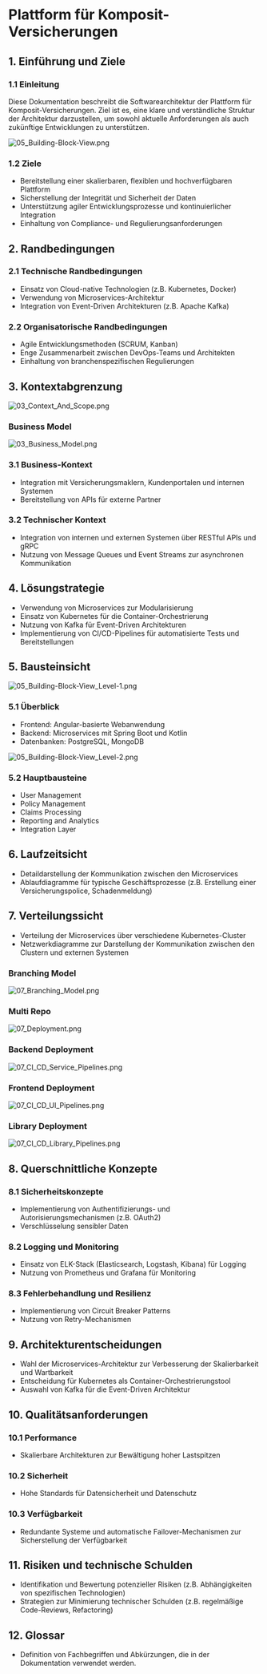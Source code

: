 # Plattform für Komposit-Versicherungen

## 1. Einführung und Ziele
### 1.1 Einleitung
Diese Dokumentation beschreibt die Softwarearchitektur der Plattform für Komposit-Versicherungen. Ziel ist es, eine klare und verständliche Struktur der Architektur darzustellen, um sowohl aktuelle Anforderungen als auch zukünftige Entwicklungen zu unterstützen.

![05_Building-Block-View.png](./docs/images/05_Building-Block-View.png)

### 1.2 Ziele
- Bereitstellung einer skalierbaren, flexiblen und hochverfügbaren Plattform
- Sicherstellung der Integrität und Sicherheit der Daten
- Unterstützung agiler Entwicklungsprozesse und kontinuierlicher Integration
- Einhaltung von Compliance- und Regulierungsanforderungen

## 2. Randbedingungen
### 2.1 Technische Randbedingungen
- Einsatz von Cloud-native Technologien (z.B. Kubernetes, Docker)
- Verwendung von Microservices-Architektur
- Integration von Event-Driven Architekturen (z.B. Apache Kafka)

### 2.2 Organisatorische Randbedingungen
- Agile Entwicklungsmethoden (SCRUM, Kanban)
- Enge Zusammenarbeit zwischen DevOps-Teams und Architekten
- Einhaltung von branchenspezifischen Regulierungen

## 3. Kontextabgrenzung

![03_Context_And_Scope.png](./docs/images/03_Context_And_Scope.png)

### Business Model

![03_Business_Model.png](./docs/images/03_Business_Model.png)

### 3.1 Business-Kontext
- Integration mit Versicherungsmaklern, Kundenportalen und internen Systemen
- Bereitstellung von APIs für externe Partner

### 3.2 Technischer Kontext
- Integration von internen und externen Systemen über RESTful APIs und gRPC
- Nutzung von Message Queues und Event Streams zur asynchronen Kommunikation

## 4. Lösungstrategie
- Verwendung von Microservices zur Modularisierung
- Einsatz von Kubernetes für die Container-Orchestrierung
- Nutzung von Kafka für Event-Driven Architekturen
- Implementierung von CI/CD-Pipelines für automatisierte Tests und Bereitstellungen

## 5. Bausteinsicht

![05_Building-Block-View_Level-1.png](./docs/images/05_Building-Block-View_Level-1.png)

### 5.1 Überblick
- Frontend: Angular-basierte Webanwendung
- Backend: Microservices mit Spring Boot und Kotlin
- Datenbanken: PostgreSQL, MongoDB

![05_Building-Block-View_Level-2.png](./docs/images/05_Building-Block-View_Level-2.png)

### 5.2 Hauptbausteine
- User Management
- Policy Management
- Claims Processing
- Reporting and Analytics
- Integration Layer

## 6. Laufzeitsicht
- Detaildarstellung der Kommunikation zwischen den Microservices
- Ablaufdiagramme für typische Geschäftsprozesse (z.B. Erstellung einer Versicherungspolice, Schadenmeldung)

## 7. Verteilungssicht
- Verteilung der Microservices über verschiedene Kubernetes-Cluster
- Netzwerkdiagramme zur Darstellung der Kommunikation zwischen den Clustern und externen Systemen

### Branching Model
![07_Branching_Model.png](./docs/images/07_Branching_Model.png)

### Multi Repo
![07_Deployment.png](./docs/images/07_Deployment.png)

### Backend Deployment
![07_CI_CD_Service_Pipelines.png](./docs/images/07_CI_CD_Service_Pipelines.png)

### Frontend Deployment
![07_CI_CD_UI_Pipelines.png](./docs/images/07_CI_CD_UI_Pipelines.png)

### Library Deployment
![07_CI_CD_Library_Pipelines.png](./docs/images/07_CI_CD_Library_Pipelines.png)

## 8. Querschnittliche Konzepte
### 8.1 Sicherheitskonzepte
- Implementierung von Authentifizierungs- und Autorisierungsmechanismen (z.B. OAuth2)
- Verschlüsselung sensibler Daten

### 8.2 Logging und Monitoring
- Einsatz von ELK-Stack (Elasticsearch, Logstash, Kibana) für Logging
- Nutzung von Prometheus und Grafana für Monitoring

### 8.3 Fehlerbehandlung und Resilienz
- Implementierung von Circuit Breaker Patterns
- Nutzung von Retry-Mechanismen

## 9. Architekturentscheidungen
- Wahl der Microservices-Architektur zur Verbesserung der Skalierbarkeit und Wartbarkeit
- Entscheidung für Kubernetes als Container-Orchestrierungstool
- Auswahl von Kafka für die Event-Driven Architektur

## 10. Qualitätsanforderungen
### 10.1 Performance
- Skalierbare Architekturen zur Bewältigung hoher Lastspitzen

### 10.2 Sicherheit
- Hohe Standards für Datensicherheit und Datenschutz

### 10.3 Verfügbarkeit
- Redundante Systeme und automatische Failover-Mechanismen zur Sicherstellung der Verfügbarkeit

## 11. Risiken und technische Schulden
- Identifikation und Bewertung potenzieller Risiken (z.B. Abhängigkeiten von spezifischen Technologien)
- Strategien zur Minimierung technischer Schulden (z.B. regelmäßige Code-Reviews, Refactoring)

## 12. Glossar
- Definition von Fachbegriffen und Abkürzungen, die in der Dokumentation verwendet werden.
